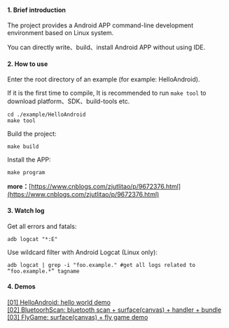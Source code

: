 #### 1. Brief introduction

The project provides a Android APP command-line development environment based on Linux system.

You can directly write、build、install Android APP without using IDE.


#### 2. How to use

Enter the root directory of an example (for example: HelloAndroid).

If it is the first time to compile, It is recommended to run `make tool` to download platform、SDK、build-tools etc.

	cd ./example/HelloAndroid
	make tool

Build the project:

	make build
	
Install the APP:

	make program
	

**more：**[https://www.cnblogs.com/zjutlitao/p/9672376.html](https://www.cnblogs.com/zjutlitao/p/9672376.html)


#### 3. Watch log

Get all errors and fatals:

	adb logcat "*:E"

Use wildcard filter with Android Logcat (Linux only):

	adb logcat | grep -i "foo.example." #get all logs related to “foo.example.*” tagname


#### 4. Demos

[[01] HelloAndroid: hello world demo][#1]    
[[02] BluetoorhScan: bluetooth scan + surface(canvas) + handler + bundle][#2]    
[[03] FlyGame: surface(canvas) + fly game demo][#3]     




[#1]:https://www.cnblogs.com/zjutlitao/p/9672376.html
[#2]:https://www.cnblogs.com/zjutlitao/p/4314096.html
[#3]:https://www.cnblogs.com/zjutlitao/p/4233536.html
